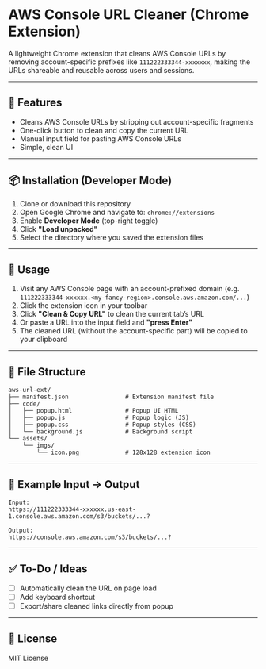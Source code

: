# AWS Console URL Cleaner (Chrome Extension)

A lightweight Chrome extension that cleans AWS Console URLs by removing account-specific prefixes like `111222333344-xxxxxxx`, making the URLs shareable and reusable across users and sessions.

---

## 🔧 Features
- Cleans AWS Console URLs by stripping out account-specific fragments
- One-click button to clean and copy the current URL
- Manual input field for pasting AWS Console URLs
- Simple, clean UI

---

## 📦 Installation (Developer Mode)

1. Clone or download this repository
2. Open Google Chrome and navigate to: `chrome://extensions`
3. Enable **Developer Mode** (top-right toggle)
4. Click **"Load unpacked"**
5. Select the directory where you saved the extension files

---

## 🧪 Usage

1. Visit any AWS Console page with an account-prefixed domain (e.g. `111222333344-xxxxxx.<my-fancy-region>.console.aws.amazon.com/...`)
2. Click the extension icon in your toolbar
3. Click **"Clean & Copy URL"** to clean the current tab’s URL
4. Or paste a URL into the input field and **"press Enter"**
5. The cleaned URL (without the account-specific part) will be copied to your clipboard

---

## 📁 File Structure
```
aws-url-ext/
├── manifest.json                # Extension manifest file
├── code/
│   ├── popup.html               # Popup UI HTML
│   ├── popup.js                 # Popup logic (JS)
│   ├── popup.css                # Popup styles (CSS)
│   └── background.js            # Background script
└── assets/
    └── imgs/
        └── icon.png             # 128x128 extension icon
```
---

## 🧩 Example Input → Output
```
Input:
https://111222333344-xxxxxx.us-east-1.console.aws.amazon.com/s3/buckets/...?

Output:
https://console.aws.amazon.com/s3/buckets/...?
```

---

## ✅ To-Do / Ideas
- [ ] Automatically clean the URL on page load
- [ ] Add keyboard shortcut
- [ ] Export/share cleaned links directly from popup

---

## 📜 License
MIT License
